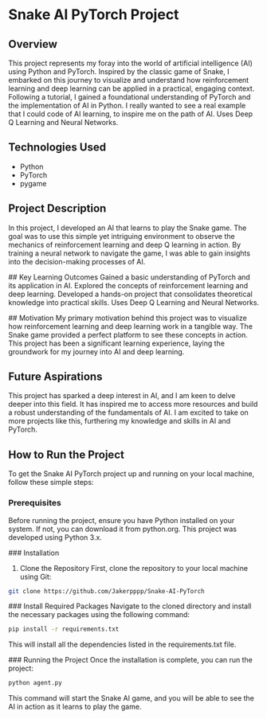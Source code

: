 # Snake AI PyTorch Project

## Overview
This project represents my foray into the world of artificial intelligence (AI) using Python and PyTorch. Inspired by the classic game of Snake, I embarked on this journey to visualize and understand how reinforcement learning and deep learning can be applied in a practical, engaging context. Following a tutorial, I gained a foundational understanding of PyTorch and the implementation of AI in Python. I really wanted to see a real example that I could code of AI learning, to inspire me on the path of AI. Uses Deep Q Learning and Neural Networks.

## Technologies Used
- Python
- PyTorch
- pygame

## Project Description
In this project, I developed an AI that learns to play the Snake game. The goal was to use this simple yet intriguing environment to observe the mechanics of reinforcement learning and deep Q learning in action. By training a neural network to navigate the game, I was able to gain insights into the decision-making processes of AI.

## Key Learning Outcomes
Gained a basic understanding of PyTorch and its application in AI.
Explored the concepts of reinforcement learning and deep learning.
Developed a hands-on project that consolidates theoretical knowledge into practical skills.
Uses Deep Q Learning and Neural Networks.

## Motivation
My primary motivation behind this project was to visualize how reinforcement learning and deep learning work in a tangible way. The Snake game provided a perfect platform to see these concepts in action. This project has been a significant learning experience, laying the groundwork for my journey into AI and deep learning.

## Future Aspirations
This project has sparked a deep interest in AI, and I am keen to delve deeper into this field. It has inspired me to access more resources and build a robust understanding of the fundamentals of AI. I am excited to take on more projects like this, furthering my knowledge and skills in AI and PyTorch.

## How to Run the Project
To get the Snake AI PyTorch project up and running on your local machine, follow these simple steps:

### Prerequisites
Before running the project, ensure you have Python installed on your system. If not, you can download it from python.org. This project was developed using Python 3.x.

### Installation
1. Clone the Repository
First, clone the repository to your local machine using Git:
```bash 
git clone https://github.com/Jakerpppp/Snake-AI-PyTorch 
```

### Install Required Packages
Navigate to the cloned directory and install the necessary packages using the following command:
```bash
pip install -r requirements.txt
```
This will install all the dependencies listed in the requirements.txt file.

### Running the Project
Once the installation is complete, you can run the project:
```bash
python agent.py
```
This command will start the Snake AI game, and you will be able to see the AI in action as it learns to play the game.